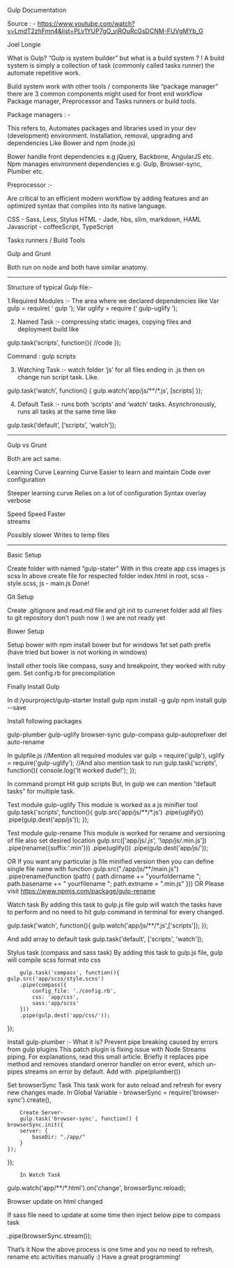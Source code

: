 Gulp Documentation

Source : -  https://www.youtube.com/watch?v=LmdT2zhFmn4&list=PLv1YUP7gO_viROuRcGsDCNM-FUVgMYb_G

Joel Longie

What is Gulp?
“Gulp is system builder” but what is a build system ? !
A build system is simply a collection of task (commonly called tasks runner) the automate repetitive work.

Build system work with other tools / components  like “package manager” there are 3 common components might used for front end workflow Package manager, Preprocessor and Tasks runners or build tools. 

Package managers : - 

This refers to, Automates packages and libraries used in your dev (development) environment.
Installation, removal, upgrading and dependencies
Like Bower and npm (node.js)

Bower handle front dependencies e.g jQuery, Backbone, AngularJS etc.
Npm manages environment dependencies e.g. Gulp, Browser-sync, Plumber etc.

Preprocessor :-

Are critical to an efficient modern workflow by adding features and an optimized syntax that compiles into its native language. 

CSS - Sass, Less, Stylus
HTML - Jade, hbs, slim, markdown, HAML
Javascript - coffeeScript, TypeScript 

Tasks runners / Build Tools

Gulp and Grunt

Both run on node and both have similar anatomy.

----------------------------------------------------------------------------------------------------------------

Structure of typical Gulp file:- 

1.Required Modules :- The area where we declared dependencies like
Var gulp = require( ‘ gulp ’);
Var uglify = require (‘ gulp-uglify ’);

2. Named Task :- compressing static images, copying files and deployment build like

gulp.task(‘scripts’, function(){
	//code
});

Command :  gulp scripts

3. Watching Task :- watch folder ‘js’ for all files ending in .js then on change run script task.
Like.

gulp.task(‘watch’, function()
{
gulp.watch(‘app/js/**/*.js’,  [scripts]
});

4. Default Task :- runs both ‘scripts’ and ‘watch’ tasks. Asynchronously, runs all tasks at the same time like

gulp.task(‘default’, [‘scripts’, ‘watch’]);

----------------------------------------------------------------------------------------------------------------

Gulp vs Grunt

Both are act same.

Learning Curve
Learning Curve
Easier to learn and maintain
Code over configuration	

Steeper learning curve
Relies on a lot of configuration
Syntax overlay verbose

Speed
Speed
Faster	
streams

Possibly slower
Writes to temp files
	

----------------------------------------------------------------------------------------------------------------

Basic Setup

Create folder with named “gulp-stater”
With in this create 
app
css images js scss
In above create file for respected folder
index.html in root, scss - style.scss, js - main.js
Done!

Git Setup

Create .gitignore and read.md file and git init to currenet folder add all files to git repository don’t push now :) we are not ready yet

Bower Setup

Setup bower with npm install bower but for windows 1st set path prefix (have tried but bower is not working in windows)

Install other tools like compass, susy and breakpoint, they worked with ruby gem.
Set config.rb for precompilation 

Finally Install Gulp
 
In d:/yourproject/gulp-starter 
Install gulp 
	npm install -g gulp
npm install gulp --save

Install following packages



gulp-plumber
gulp-uglify 
browser-sync 
gulp-compass
gulp-autoprefixer
del auto-rename

In gulpfile.js 
	//Mention all required modules 
		var gulp = require('gulp'),
		      uglify = require('gulp-uglify');
	//And also mention task to run
	gulp.task('scripts', function(){
		console.log('It worked dude!');
});

In command prompt
	Hit gulp scripts
But, 
	In gulp we can mention “default tasks” for multiple task.

Test module gulp-uglify
This module is worked as a js minifier tool
	gulp.task('scripts', function(){
	gulp.src('app/js/**/*.js')
	.pipe(uglify())
	.pipe(gulp.dest('app/js'));
});

Test module gulp-rename
	This module is worked for rename and versioning of file also set desired location
gulp.src(['app/js/*.js', '!app/js/*.min.js'])
	.pipe(rename({suffix:'.min'}))
	.pipe(uglify())
	.pipe(gulp.dest('app/js/'));

OR
If you want any particular js file minified version then you can define single file name with function
	gulp.src("./app/js/**/main.js")
	.pipe(rename(function (path) {
	  path.dirname += "yourfoldername ";
	  path.basename += " yourfilename ";
	  path.extname = ".min.js"
	}))
OR
Please visit https://www.npmjs.com/package/gulp-rename 

Watch task
	By adding this task to gulp.js file gulp will watch the tasks have to perform and no need to hit gulp command in terminal for every changed.
	
gulp.task('watch', function(){
	gulp.watch('app/js/**/*.js',['scripts']);
});

And add array to default task
gulp.task('default', ['scripts', 'watch']);


Stylus task (compass and sass task)
	By adding this task to gulp.js file, gulp will compile scss format into css 
		
		gulp.task('compass', function(){
	gulp.src('app/scss/style.scss')
		.pipe(compass({
			config_file: './config.rb',
			css: 'app/css',
			sass:'app/scss'
		}))
		.pipe(gulp.dest('app/css/'));
});

Install gulp-plumber :-
	What it is?
	Prevent pipe breaking caused by errors from gulp plugins This patch plugin is fixing issue with Node Streams piping. For explanations, read this small article. Briefly it replaces pipe method and removes standard onerror handler on error event, which un-pipes streams on error by default.
	Add with
.pipe(plumber())

Set browserSync Task
	This task work for auto reload and refresh for every new changes made.
		In Global Variable -
		browserSync = require('browser-sync').create(),
		
		Create Server-
		gulp.task('browser-sync', function() {
    browserSync.init({
        server: {
            baseDir: "./app/"
        }
    });
});

		In Watch Task
gulp.watch('app/**/*.html').on('change', browserSync.reload);

Browser update on html changed

If sass file need to update at some time then inject below pipe to compass task

.pipe(browserSync.stream());

That’s it
	Now the above process is one time and you no need to refresh, rename etc activities manually :)
	Have a great programming! 
